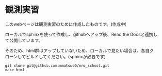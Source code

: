 # 観測実習

このwebページは観測実習のために作成したものです。(作成中)

ローカルでsphinxを使って作成し、githubへアップ後、Read the Docsと連携して公開しています。

そのため、html群はアップしていないため、ローカルで見たい場合は、各自クローンしてビルドしてください。(sphinxが必要です)

```
git clone git@github.com:mmatsuo0/nro_school.git
make html
```
